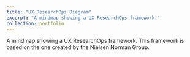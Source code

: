 ```yaml
---
title: "UX ResearchOps Diagram"
excerpt: "A mindmap showing a UX ResearchOps framework."
collection: portfolio
---
```


A mindmap showing a UX ResearchOps framework. This framework is based on the one created by the Nielsen Norman Group.
